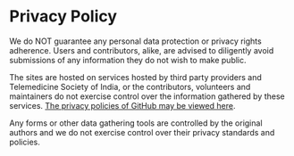 # Privacy Policy

We do NOT guarantee any personal data protection or privacy rights adherence. Users and contributors, alike, are advised to diligently avoid submissions of any information they do not wish to make public.

The sites are hosted on services hosted by third party providers and Telemedicine Society of India, or the contributors, volunteers and maintainers do not exercise control over the information gathered by these services. [The privacy policies of GitHub may be viewed here](https://help.github.com/en/github/site-policy/github-privacy-statement).

Any forms or other data gathering tools are controlled by the original authors and we do not exercise control over their privacy standards and policies.
